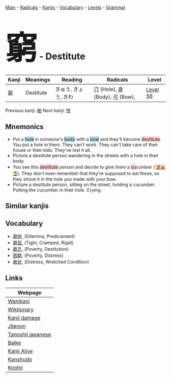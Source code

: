 <style> bigfont {font-size: 100px}</style>
[Main](../README.md) -
[Radicals](../radicals.md) -
[Kanjis](../kanjis.md) -
[Vocabulary](../vocabulary.md) -
[Levels](../levels.md) -
[Grammar](../grammar.md)
# <bigfont> 窮</bigfont> - Destitute 

| Kanji | Meanings | Reading | Radicals | Level |
| --- | --- | --- | --- | --- |
| 窮 | Destitute | きゅう, きょう, きわ | [穴](../radicals/穴.md) (Hole), [身](../radicals/身.md) (Body), [弓](../radicals/弓.md) (Bow),  | [Level 56](../levels/wk_level56.md) |

Previous kanji: [舶](舶.md) Next kanji: [悦](悦.md) 

## Mnemonics
 * Put a <span style="background-color:#ADD8E6"> hole</span> in someone's <span style="background-color:#ADD8E6"> body</span> with a <span style="background-color:#ADD8E6"> bow</span> and they'll become <span style="background-color:#ffcccb"> destitute</span>. You put a hole in them. They can't work. They can't take care of their house or their kids. They've lost it all.
* Picture a destitute person wandering in the streets with a hole in their body.
* You see this <span style="background-color:#ffcccb"> destitute</span> person and decide to give them a <span style="background-color:#ffcccb"> cu</span>cumber (<span style="background-color:#fed8b1"> [きゅう](https://jisho.org/search/きゅう)</span>). They don't even remember that they're supposed to eat those, so they shove it in the hole you made with your bow.
* Picture a destitute person, sitting on the street, holding a cucumber. Putting the cucumber in their hole. Crying.


## Similar kanjis
 


## Vocabulary
 * [窮地](../vocabulary/窮.md), (Dilemma, Predicament)
* [窮屈](../vocabulary/窮.md), (Tight, Cramped, Rigid)
* [窮乏](../vocabulary/窮.md), (Poverty, Destitution)
* [困窮](../vocabulary/窮.md), (Poverty, Distress)
* [窮状](../vocabulary/窮.md), (Distress, Wretched Condition)



## Links 

| Webpage |
| --- |
| [Wanikani          ](https://www.wanikani.com/kanji/窮) |
| [Wiktionary        ](https://en.wiktionary.org/wiki/窮) |
| [Kanji damage      ](http://www.kanjidamage.com/kanji/search?utf8=✓&q=窮) |
| [Jitenon           ](https://jitenon.com/kanji/窮) |
| [Tanoshii japanese ](https://www.tanoshiijapanese.com/dictionary/kanji.cfm?k=窮) |
| [Baike             ](https://baike.baidu.com/item/窮) |
| [Kanji Alive       ](https://app.kanjialive.com/窮) |
| [Kanshudo          ](https://www.kanshudo.com/searchmn?q=窮) |
| [Koohii            ](https://kanji.koohii.com/study/kanji/窮) |
